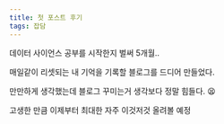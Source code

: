 ```yaml
---
title: 첫 포스트 후기
tags: 잡담
---
```

데이터 사이언스 공부를 시작한지 벌써 5개월..

매일같이 리셋되는 내 기억을 기록할 블로그를 드디어 만들었다.

만만하게 생각했는데 블로그 꾸미는거 생각보다 정말 힘들다. :tired_face: 

고생한 만큼 이제부터 최대한 자주 이것저것 올려볼 예정

